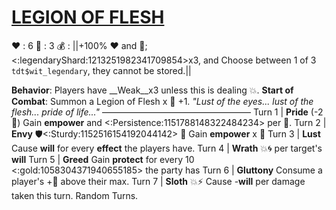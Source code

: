 # [__**LEGION OF FLESH**__](<https://www.youtube.com/watch?v=zP_1e30FWsE>)
❤️ : 6
🔷 : 3
💰 : ||+100% ❤️ and 🔷; <:legendaryShard:1213251982341709854>x3, and Choose between 1 of 3 `tdt$wit_legendary`, they cannot be stored.||

**Behavior**: Players have __Weak__x3 unless this is dealing 💥. **Start of Combat**: Summon a Legion of Flesh x 👥 +1. 
*"Lust of the eyes... lust of the flesh... pride of life..."*
—————————————————
Turn 1  | **Pride** (-2 🔷) Gain __empower__ and <:Persistence:1151788148322484234> per 👥.
Turn 2 | **Envy** 🛡️<:Sturdy:1152516154192044142> 🔀 Gain __empower__ x 👥
Turn 3 | **Lust** Cause __will__ for every __effect__ the players have.
Turn 4 | **Wrath** 💥🌀 per target's __will__
Turn 5 | **Greed** Gain __protect__ for every 10 <:gold:1058304371940655185> the party has
Turn 6 | **Gluttony** Consume a player's +🔷 above their max.
Turn 7 | **Sloth** 💥⚡ Cause -__will__ per damage taken this turn. Random Turns.
